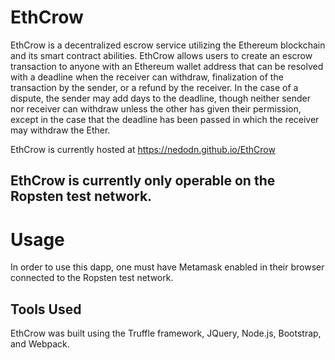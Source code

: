 # EthCrow
EthCrow is a decentralized escrow service utilizing the Ethereum blockchain and its smart contract abilities. EthCrow allows users to create an escrow transaction to anyone with an Ethereum wallet address that can be resolved with a deadline when the receiver can withdraw, finalization of the transaction by the sender, or a refund by the receiver. In the case of a dispute, the sender may add days to the deadline, though neither sender nor receiver can withdraw unless the other has given their permission, except in the case that the deadline has been passed in which the receiver may withdraw the Ether.

EthCrow is currently hosted at https://nedodn.github.io/EthCrow

## EthCrow is currently only operable on the Ropsten test network.

# Usage
In order to use this dapp, one must have Metamask enabled in their browser connected to the Ropsten test network.

## Tools Used
EthCrow was built using the Truffle framework, JQuery, Node.js, Bootstrap, and Webpack.
